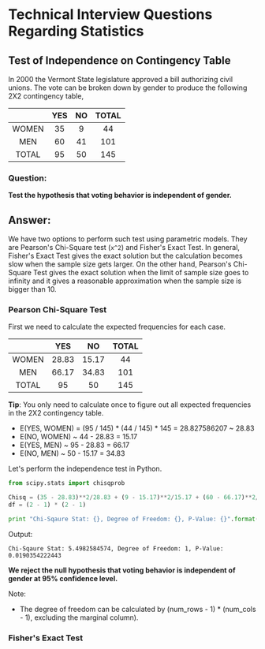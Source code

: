 # Technical Interview Questions Regarding Statistics


## Test of Independence on Contingency Table


In 2000 the Vermont State legislature approved a bill authorizing civil unions.
The vote can be broken down by gender to produce the following 2X2 contingency table,

|        | YES | NO  | TOTAL |
|:------:|:---:|:---:|:-----:|
| WOMEN  | 35  | 9   | 44    |
| MEN    | 60  | 41  | 101   |
| TOTAL  | 95  | 50  | 145   |


### Question:

**Test the hypothesis that voting behavior is independent of gender.**


## Answer:

We have two options to perform such test using parametric models. They are Pearson's Chi-Square test (`x^2`) and
Fisher's Exact Test. In general, Fisher's Exact Test gives the exact solution but the calculation becomes slow when the sample size gets
larger. On the other hand, Pearson's Chi-Square Test gives the exact solution when the limit of sample size goes to infinity and it
gives a reasonable approximation when the sample size is bigger than 10.


### Pearson Chi-Square Test

First we need to calculate the expected frequencies for each case.

|        | YES    | NO       | TOTAL |
|:------:|:------:|:--------:|:-----:|
| WOMEN  | 28.83  | 15.17    | 44    |
| MEN    | 66.17  | 34.83    | 101   |
| TOTAL  | 95     | 50       | 145   |

**Tip**: You only need to calculate once to figure out all expected frequencies in the 2X2 contingency table.
- E(YES, WOMEN) = (95 / 145) * (44 / 145) * 145 = 28.827586207 ~ 28.83
- E(NO, WOMEN) ~ 44 - 28.83 = 15.17
- E(YES, MEN) ~ 95 - 28.83 = 66.17
- E(NO, MEN) ~ 50 - 15.17 = 34.83


Let's perform the independence test in Python.

```python
from scipy.stats import chisqprob

Chisq = (35 - 28.83)**2/28.83 + (9 - 15.17)**2/15.17 + (60 - 66.17)**2/66.17 + (41 - 34.83)**2/34.83
df = (2 - 1) * (2 - 1)

print "Chi-Sqaure Stat: {}, Degree of Freedom: {}, P-Value: {}".format(Chisq, df, chisqprob(Chisq, df))
```

Output:
```
Chi-Sqaure Stat: 5.4982584574, Degree of Freedom: 1, P-Value: 0.0190354222443
```

**We reject the null hypothesis that voting behavior is independent of gender at 95% confidence level.**

Note:
- The degree of freedom can be calculated by (num_rows - 1) * (num_cols - 1), excluding the marginal column).


### Fisher's Exact Test

